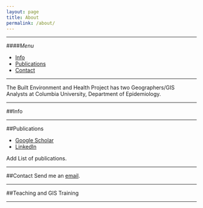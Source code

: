 ```yaml
---
layout: page
title: About
permalink: /about/
---
```


<!--This is the base Jekyll theme. You can find out more info about customizing your Jekyll theme, as well as basic Jekyll usage documentation at [jekyllrb.com](http://jekyllrb.com/)

You can find the source code for the Jekyll new theme at: [github.com/jglovier/jekyll-new](https://github.com/jglovier/jekyll-new)

You can find the source code for Jekyll at [github.com/jekyll/jekyll](https://github.com/jekyll/jekyll)
-->

---

####<a name="top"></a>*Menu*
* [Info](#info)
* [Publications](#pubs)
* [Contact](#contact)



---

The Built Environment and Health Project has two Geographers/GIS Analysts at Columbia University, Department of Epidemiology.

---

##<a name="info"></a>Info

---

##<a name="pubs"></a>Publications
* [Google Scholar](http://scholar.google.com/citations?user=K6iTYsUAAAAJ&hl=en)
* [LinkedIn](https://www.linkedin.com/pub/daniel-sheehan/53/10b/984)

Add List of publications.

---


##<a name="contact"></a>Contact
Send me an [email](mailto:daniel.martin.sheehan@gmail.com).

---



##<a name="teaching"></a>Teaching and GIS Training


---




